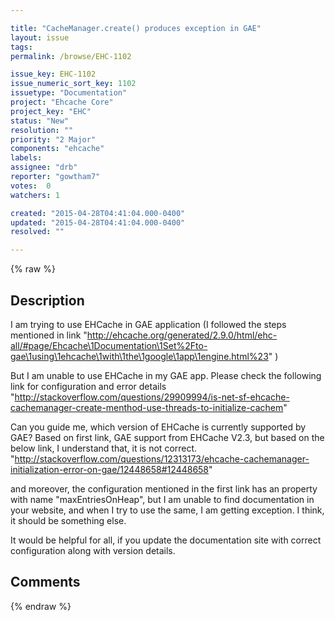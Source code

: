 ```yaml
---

title: "CacheManager.create() produces exception in GAE"
layout: issue
tags: 
permalink: /browse/EHC-1102

issue_key: EHC-1102
issue_numeric_sort_key: 1102
issuetype: "Documentation"
project: "Ehcache Core"
project_key: "EHC"
status: "New"
resolution: ""
priority: "2 Major"
components: "ehcache"
labels: 
assignee: "drb"
reporter: "gowtham7"
votes:  0
watchers: 1

created: "2015-04-28T04:41:04.000-0400"
updated: "2015-04-28T04:41:04.000-0400"
resolved: ""

---
```




{% raw %}



## Description

<div markdown="1" class="description">

I am trying to use EHCache in GAE application (I followed the steps mentioned in link "http://ehcache.org/generated/2.9.0/html/ehc-all/#page/Ehcache\1Documentation\1Set%2Fto-gae\1using\1ehcache\1with\1the\1google\1app\1engine.html%23" )

But I am unable to use EHCache in my GAE app. Please check the following link for configuration and error details
"http://stackoverflow.com/questions/29909994/is-net-sf-ehcache-cachemanager-create-menthod-use-threads-to-initialize-cachem"

Can you guide me, which version of EHCache is currently supported by GAE? Based on first link, GAE support from EHCache V2.3, but based on the below link, I understand that, it is not correct.
"http://stackoverflow.com/questions/12313173/ehcache-cachemanager-initialization-error-on-gae/12448658#12448658"

and moreover, the configuration mentioned in the first link has an property with name "maxEntriesOnHeap", but I am unable to find documentation in your website, and when I try to use the same, I am getting exception. I think, it should be something else.

It would be helpful for all, if you update the documentation site with correct configuration along with version details.


</div>

## Comments



{% endraw %}
